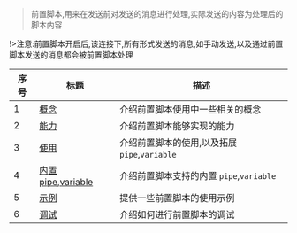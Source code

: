 > 前置脚本,用来在发送前对发送的消息进行处理,实际发送的内容为处理后的脚本内容

!>注意:前置脚本开启后,该连接下,所有形式发送的消息,如手动发送,以及通过前置脚本发送的消息都会被前置脚本处理

| 序号 | 标题                                                       | 描述                                          |
| ---- | ---------------------------------------------------------- | --------------------------------------------- |
| 1    | [概念](zh-cn/pre-publish-script/concept.md)                | 介绍前置脚本使用中一些相关的概念              |
| 2    | [能力](zh-cn/pre-publish-script/ability.md)                | 介绍前置脚本能够实现的能力                    |
| 3    | [使用](zh-cn/pre-publish-script/usage.md)                  | 介绍前置脚本的使用,以及拓展 `pipe`,`variable` |
| 4    | [内置 pipe,variable](zh-cn/pre-publish-script/built_in.md) | 介绍前置脚本支持的内置 `pipe`,`variable`      |
| 5    | [示例](zh-cn/pre-publish-script/demo.md)                   | 提供一些前置脚本的使用示例                    |
| 6    | [调试](zh-cn/pre-publish-script/debug.md)                  | 介绍如何进行前置脚本的调试                    |
